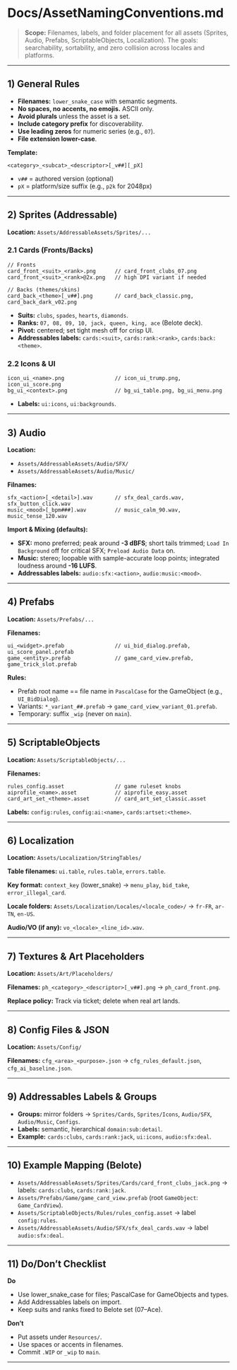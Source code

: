 # Docs/AssetNamingConventions.md

> **Scope:** Filenames, labels, and folder placement for all assets (Sprites, Audio, Prefabs, ScriptableObjects, Localization). The goals: searchability, sortability, and zero collision across locales and platforms.

---

## 1) General Rules

* **Filenames:** `lower_snake_case` with semantic segments.
* **No spaces, no accents, no emojis.** ASCII only.
* **Avoid plurals** unless the asset is a set.
* **Include category prefix** for discoverability.
* **Use leading zeros** for numeric series (e.g., `07`).
* **File extension lower-case**.

**Template:**

```
<category>_<subcat>_<descriptor>[_v##][_pX]
```

* `v##` = authored version (optional)
* `pX` = platform/size suffix (e.g., `p2k` for 2048px)

---

## 2) Sprites (Addressable)

**Location:** `Assets/AddressableAssets/Sprites/...`

### 2.1 Cards (Fronts/Backs)

```
// Fronts
card_front_<suit>_<rank>.png      // card_front_clubs_07.png
card_front_<suit>_<rank>@2x.png   // high DPI variant if needed

// Backs (themes/skins)
card_back_<theme>[_v##].png       // card_back_classic.png, card_back_dark_v02.png
```

* **Suits:** `clubs`, `spades`, `hearts`, `diamonds`.
* **Ranks:** `07, 08, 09, 10, jack, queen, king, ace` (Belote deck).
* **Pivot:** centered; set tight mesh off for crisp UI.
* **Addressables labels:** `cards:<suit>`, `cards:rank:<rank>`, `cards:back:<theme>`.

### 2.2 Icons & UI

```
icon_ui_<name>.png                // icon_ui_trump.png, icon_ui_score.png
bg_ui_<context>.png               // bg_ui_table.png, bg_ui_menu.png
```

* **Labels:** `ui:icons`, `ui:backgrounds`.

---

## 3) Audio

**Location:**

* `Assets/AddressableAssets/Audio/SFX/`
* `Assets/AddressableAssets/Audio/Music/`

**Filnames:**

```
sfx_<action>[_<detail>].wav       // sfx_deal_cards.wav, sfx_button_click.wav
music_<mood>[_bpm###].wav         // music_calm_90.wav, music_tense_120.wav
```

**Import & Mixing (defaults):**

* **SFX:** mono preferred; peak around **-3 dBFS**; short tails trimmed; `Load In Background` off for critical SFX; `Preload Audio Data` on.
* **Music:** stereo; loopable with sample-accurate loop points; integrated loudness around **-16 LUFS**.
* **Addressables labels:** `audio:sfx:<action>`, `audio:music:<mood>`.

---

## 4) Prefabs

**Location:** `Assets/Prefabs/...`

**Filenames:**

```
ui_<widget>.prefab                // ui_bid_dialog.prefab, ui_score_panel.prefab
game_<entity>.prefab              // game_card_view.prefab, game_trick_slot.prefab
```

**Rules:**

* Prefab root name == file name in `PascalCase` for the GameObject (e.g., `UI_BidDialog`).
* Variants: `*_variant_##.prefab` → `game_card_view_variant_01.prefab`.
* Temporary: suffix `_wip` (never on `main`).

---

## 5) ScriptableObjects

**Location:** `Assets/ScriptableObjects/...`

**Filenames:**

```
rules_config.asset                // game ruleset knobs
aiprofile_<name>.asset            // aiprofile_easy.asset
card_art_set_<theme>.asset        // card_art_set_classic.asset
```

**Labels:** `config:rules`, `config:ai:<name>`, `cards:artset:<theme>`.

---

## 6) Localization

**Location:** `Assets/Localization/StringTables/`

**Table filenames:** `ui.table`, `rules.table`, `errors.table`.

**Key format:** `context_key` (lower\_snake) → `menu_play`, `bid_take`, `error_illegal_card`.

**Locale folders:** `Assets/Localization/Locales/<locale_code>/` → `fr-FR`, `ar-TN`, `en-US`.

**Audio/VO (if any):** `vo_<locale>_<line_id>.wav`.

---

## 7) Textures & Art Placeholders

**Location:** `Assets/Art/Placeholders/`

**Filenames:** `ph_<category>_<descriptor>[_v##].png` → `ph_card_front.png`.

**Replace policy:** Track via ticket; delete when real art lands.

---

## 8) Config Files & JSON

**Location:** `Assets/Config/`

**Filenames:** `cfg_<area>_<purpose>.json` → `cfg_rules_default.json`, `cfg_ai_baseline.json`.

---

## 9) Addressables Labels & Groups

* **Groups:** mirror folders → `Sprites/Cards`, `Sprites/Icons`, `Audio/SFX`, `Audio/Music`, `Configs`.
* **Labels:** semantic, hierarchical `domain:sub:detail`.
* **Example:** `cards:clubs`, `cards:rank:jack`, `ui:icons`, `audio:sfx:deal`.

---

## 10) Example Mapping (Belote)

* `Assets/AddressableAssets/Sprites/Cards/card_front_clubs_jack.png` → labels: `cards:clubs`, `cards:rank:jack`.
* `Assets/Prefabs/Game/game_card_view.prefab` (root `GameObject`: `Game_CardView`).
* `Assets/ScriptableObjects/Rules/rules_config.asset` → label `config:rules`.
* `Assets/AddressableAssets/Audio/SFX/sfx_deal_cards.wav` → label `audio:sfx:deal`.

---

## 11) Do/Don’t Checklist

**Do**

* Use lower\_snake\_case for files; PascalCase for GameObjects and types.
* Add Addressables labels on import.
* Keep suits and ranks fixed to Belote set (07–Ace).

**Don’t**

* Put assets under `Resources/`.
* Use spaces or accents in filenames.
* Commit `.WIP` or `_wip` to `main`.

---
